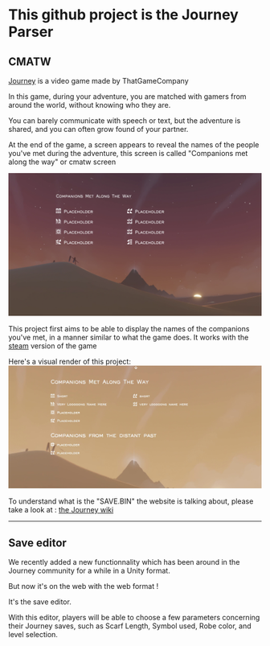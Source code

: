 # This github project is the Journey Parser


## CMATW
[Journey](https://thatgamecompany.com/journey/) is a video game made by ThatGameCompany

In this game, during your adventure, you are matched with gamers from around the world, without knowing who they are.

You can barely communicate with speech or text, but the adventure is shared, and you can often grow found of your partner.

At the end of the game, a screen appears to reveal the names of the people you've met during the adventure, this screen is called "Companions met along the way" or cmatw screen

![imageOfTheCmatwScreen](./visualGuide.png)

This project first aims to be able to display the names of the companions you've met, in a manner similar to what the game does. It works with the [steam](https://store.steampowered.com/app/638230/Journey) version of the game

Here's a visual render of this project:
![cmtaw project](./cmatw.jpg)

To understand what is the "SAVE.BIN" the website is talking about, please take a look at : [the Journey wiki](https://journey.fandom.com/wiki/Guide:_PC_version_-_Companions_Met_Along_the_Way_Problems#Website_by_Coldknife)

___
## Save editor

We recently added a new functionnality which has been around in the Journey community for a while in a Unity format. 

But now it's on the web with the web format !

It's the save editor.

With this editor, players will be able to choose a few parameters concerning their Journey saves, such as Scarf Length, Symbol used, Robe color, and level selection.